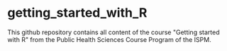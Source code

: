 # getting_started_with_R
This github repository contains all content of the course "Getting started with R" from the Public Health Sciences Course Program of the ISPM. 
